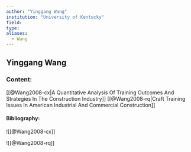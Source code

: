 ```yaml
---
author: "Yinggang Wang"
institution: "University of Kentucky"
field:
type:
aliases:
  - Wang
---
```


## Yinggang Wang

### Content:
[[@Wang2008-cx|A Quantitative Analysis Of Training Outcomes And Strategies In The Construction Industry]]
[[@Wang2008-rq|Craft Training Issues In American Industrial And Commercial Construction]]

#### Bibliography:

![[@Wang2008-cx]]

![[@Wang2008-rq]]